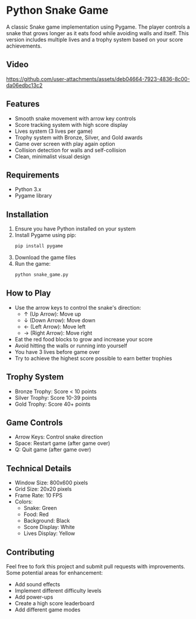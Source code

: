 # Python Snake Game

A classic Snake game implementation using Pygame. The player controls a snake that grows longer as it eats food while avoiding walls and itself. This version includes multiple lives and a trophy system based on your score achievements.

## Video


https://github.com/user-attachments/assets/deb04664-7923-4836-8c00-da06edbc13c2


## Features

- Smooth snake movement with arrow key controls
- Score tracking system with high score display
- Lives system (3 lives per game)
- Trophy system with Bronze, Silver, and Gold awards
- Game over screen with play again option
- Collision detection for walls and self-collision
- Clean, minimalist visual design

## Requirements

- Python 3.x
- Pygame library

## Installation

1. Ensure you have Python installed on your system
2. Install Pygame using pip:
    ```bash
    pip install pygame
    ```
3. Download the game files
4. Run the game:
    ```bash
    python snake_game.py
    ```

## How to Play

- Use the arrow keys to control the snake's direction:
    - ↑ (Up Arrow): Move up
    - ↓ (Down Arrow): Move down
    - ← (Left Arrow): Move left
    - → (Right Arrow): Move right
- Eat the red food blocks to grow and increase your score
- Avoid hitting the walls or running into yourself
- You have 3 lives before game over
- Try to achieve the highest score possible to earn better trophies

## Trophy System

- Bronze Trophy: Score < 10 points
- Silver Trophy: Score 10-39 points
- Gold Trophy: Score 40+ points

## Game Controls

- Arrow Keys: Control snake direction
- Space: Restart game (after game over)
- Q: Quit game (after game over)

## Technical Details

- Window Size: 800x600 pixels
- Grid Size: 20x20 pixels
- Frame Rate: 10 FPS
- Colors:
    - Snake: Green
    - Food: Red
    - Background: Black
    - Score Display: White
    - Lives Display: Yellow

## Contributing

Feel free to fork this project and submit pull requests with improvements. Some potential areas for enhancement:
- Add sound effects
- Implement different difficulty levels
- Add power-ups
- Create a high score leaderboard
- Add different game modes
